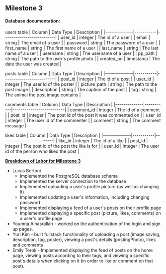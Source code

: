 ## Milestone 3

#### Database documentation:
users table
| Column       | Data Type | Description              |
|--------------|-----------|--------------------------|
| user_id      | integer   | The id of a user         |
| email | string   | The email of a user |
| password | string | The password of a user |
| first_name | string | The first name of a user |
| last_name | string | The last name of a user |
| username | string | The username of a user |
| pp_path | string | The path to the user's profile photo |
| created_on | timestamp | The date the user was created |

posts table
| Column       | Data Type | Description              |
|--------------|-----------|--------------------------|
| post_id      | integer   | The id of a post         |
| user_id | integer   | The user id of the poster |
| picture_path | string   | The path to the post image |
| description | string | The caption of the post |
| tag | string | The animal the post image contains |

comments table
| Column       | Data Type | Description              |
|--------------|-----------|--------------------------|
| comment_id      | integer   | The id of a comment         |
| post_id | integer   | The post id of the post it was commented on |
| user_id | integer | The user id of the commenter |
| comment | string | The comment message |

likes table
| Column       | Data Type | Description              |
|--------------|-----------|--------------------------|
| like_id      | integer   | The id of a like         |
| post_id | integer   | The post id of the post the like is for |
| user_id | integer | The user id of the person who liked the post |

<ins>**Breakdown of Labor for Milestone 3**</ins> <br>

* Lucas Bertoni
  - Implemented the PostgreSQL database schema
  - Implemented the server connection to the database
  - Implemented uploading a user's profile picture (as well as changing it)
  - Implemented updating a user's information, including changing password
  - Implemented displaying a feed of a user's posts on their profile page
  - Implemented displaying a specific post (picture, likes, comments) on a user's profile page
* Youmna Alnasrallah - worked on the authentication of the login and sign up pages. 
* Yuri Kim - built fullstack functionality of uploading a post (image saving, description, tag, poster), viewing a post's details (postingPhoto), likes and comments
* Emily Torok - Implemented displaying the feed of posts on the home page, viewing posts according to their tags, and viewing a specific post's details when clicking on it (in order to like or comment on that post).
